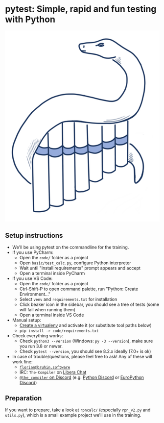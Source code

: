 # pytest: Simple, rapid and fun testing with Python

![Snake wrapped around a panflute](./snake.png)

## Setup instructions

- We'll be using pytest on the commandline for the training.
- If you use PyCharm:
    - Open the `code/` folder as a project
    - Open `basic/test_calc.py`, configure Python interpreter
    - Wait until "Install requirements" prompt appears and accept
    - Open a terminal inside PyCharm
- If you use VS Code:
    - Open the `code/` folder as a project
    - Ctrl-Shift-P to open command palette, run "Python: Create Environment..."
    - Select `venv` and `requirements.txt` for installation
    - Click beaker icon in the sidebar, you should see a tree of tests (some will fail when running them)
    - Open a terminal inside VS Code
- Manual setup:
    - [Create a virtualenv](https://chriswarrick.com/blog/2018/09/04/python-virtual-environments/) and activate it (or substitute tool paths below)
    - `pip install -r code/requirements.txt`
- Check everything works:
    - Check `python3 --version` (Windows: `py -3 --version`), make sure you run 3.8 or newer.
    - Check `pytest --version`, you should see 8.2.x ideally (7.0+ is ok)
- In case of trouble/questions, please feel free to ask! Any of these will work fine:
    - [`florian@bruhin.software`](mailto:florian@bruhin.software)
    - IRC: `The-Compiler` on [Libera Chat](https://libera.chat/)
    - [`@the_compiler` on Discord](https://discord.com/users/329364263896481802) (e.g. [Python Discord](https://www.pythondiscord.com/) or [EuroPython Discord](https://ep2025.europython.eu/discord))

## Preparation

If you want to prepare, take a look at `rpncalc/` (especially `rpn_v2.py` and
`utils.py`), which is a small example project we'll use in the training.

